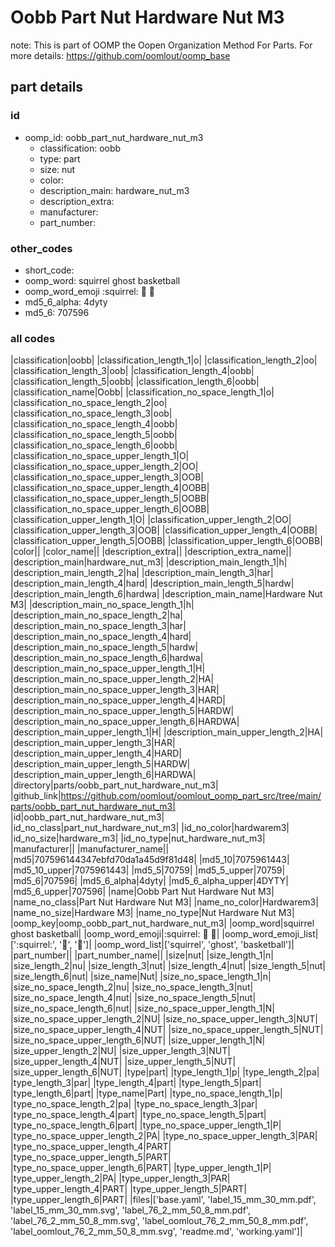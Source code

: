 # Oobb Part Nut Hardware Nut M3  

note: This is part of OOMP the Oopen Organization Method For Parts. For more details: https://github.com/oomlout/oomp_base

##  part details





### id
* oomp_id: oobb_part_nut_hardware_nut_m3
  * classification: oobb
  * type: part
  * size: nut
  * color: 
  * description_main: hardware_nut_m3
  * description_extra: 
  * manufacturer: 
  * part_number: 

### other_codes
* short_code: 
* oomp_word: squirrel ghost basketball
* oomp_word_emoji :squirrel: :ghost: :basketball:
* md5_6_alpha: 4dyty
* md5_6: 707596

### all codes 
|classification|oobb|
|classification_length_1|o|
|classification_length_2|oo|
|classification_length_3|oob|
|classification_length_4|oobb|
|classification_length_5|oobb|
|classification_length_6|oobb|
|classification_name|Oobb|
|classification_no_space_length_1|o|
|classification_no_space_length_2|oo|
|classification_no_space_length_3|oob|
|classification_no_space_length_4|oobb|
|classification_no_space_length_5|oobb|
|classification_no_space_length_6|oobb|
|classification_no_space_upper_length_1|O|
|classification_no_space_upper_length_2|OO|
|classification_no_space_upper_length_3|OOB|
|classification_no_space_upper_length_4|OOBB|
|classification_no_space_upper_length_5|OOBB|
|classification_no_space_upper_length_6|OOBB|
|classification_upper_length_1|O|
|classification_upper_length_2|OO|
|classification_upper_length_3|OOB|
|classification_upper_length_4|OOBB|
|classification_upper_length_5|OOBB|
|classification_upper_length_6|OOBB|
|color||
|color_name||
|description_extra||
|description_extra_name||
|description_main|hardware_nut_m3|
|description_main_length_1|h|
|description_main_length_2|ha|
|description_main_length_3|har|
|description_main_length_4|hard|
|description_main_length_5|hardw|
|description_main_length_6|hardwa|
|description_main_name|Hardware Nut M3|
|description_main_no_space_length_1|h|
|description_main_no_space_length_2|ha|
|description_main_no_space_length_3|har|
|description_main_no_space_length_4|hard|
|description_main_no_space_length_5|hardw|
|description_main_no_space_length_6|hardwa|
|description_main_no_space_upper_length_1|H|
|description_main_no_space_upper_length_2|HA|
|description_main_no_space_upper_length_3|HAR|
|description_main_no_space_upper_length_4|HARD|
|description_main_no_space_upper_length_5|HARDW|
|description_main_no_space_upper_length_6|HARDWA|
|description_main_upper_length_1|H|
|description_main_upper_length_2|HA|
|description_main_upper_length_3|HAR|
|description_main_upper_length_4|HARD|
|description_main_upper_length_5|HARDW|
|description_main_upper_length_6|HARDWA|
|directory|parts/oobb_part_nut_hardware_nut_m3|
|github_link|https://github.com/oomlout/oomlout_oomp_part_src/tree/main/parts/oobb_part_nut_hardware_nut_m3|
|id|oobb_part_nut_hardware_nut_m3|
|id_no_class|part_nut_hardware_nut_m3|
|id_no_color|hardwarem3|
|id_no_size|hardware_m3|
|id_no_type|nut_hardware_nut_m3|
|manufacturer||
|manufacturer_name||
|md5|707596144347ebfd70da1a45d9f81d48|
|md5_10|7075961443|
|md5_10_upper|7075961443|
|md5_5|70759|
|md5_5_upper|70759|
|md5_6|707596|
|md5_6_alpha|4dyty|
|md5_6_alpha_upper|4DYTY|
|md5_6_upper|707596|
|name|Oobb Part Nut Hardware Nut M3|
|name_no_class|Part Nut Hardware Nut M3|
|name_no_color|Hardwarem3|
|name_no_size|Hardware M3|
|name_no_type|Nut Hardware Nut M3|
|oomp_key|oomp_oobb_part_nut_hardware_nut_m3|
|oomp_word|squirrel ghost basketball|
|oomp_word_emoji|:squirrel: :ghost: :basketball:|
|oomp_word_emoji_list|[':squirrel:', ':ghost:', ':basketball:']|
|oomp_word_list|['squirrel', 'ghost', 'basketball']|
|part_number||
|part_number_name||
|size|nut|
|size_length_1|n|
|size_length_2|nu|
|size_length_3|nut|
|size_length_4|nut|
|size_length_5|nut|
|size_length_6|nut|
|size_name|Nut|
|size_no_space_length_1|n|
|size_no_space_length_2|nu|
|size_no_space_length_3|nut|
|size_no_space_length_4|nut|
|size_no_space_length_5|nut|
|size_no_space_length_6|nut|
|size_no_space_upper_length_1|N|
|size_no_space_upper_length_2|NU|
|size_no_space_upper_length_3|NUT|
|size_no_space_upper_length_4|NUT|
|size_no_space_upper_length_5|NUT|
|size_no_space_upper_length_6|NUT|
|size_upper_length_1|N|
|size_upper_length_2|NU|
|size_upper_length_3|NUT|
|size_upper_length_4|NUT|
|size_upper_length_5|NUT|
|size_upper_length_6|NUT|
|type|part|
|type_length_1|p|
|type_length_2|pa|
|type_length_3|par|
|type_length_4|part|
|type_length_5|part|
|type_length_6|part|
|type_name|Part|
|type_no_space_length_1|p|
|type_no_space_length_2|pa|
|type_no_space_length_3|par|
|type_no_space_length_4|part|
|type_no_space_length_5|part|
|type_no_space_length_6|part|
|type_no_space_upper_length_1|P|
|type_no_space_upper_length_2|PA|
|type_no_space_upper_length_3|PAR|
|type_no_space_upper_length_4|PART|
|type_no_space_upper_length_5|PART|
|type_no_space_upper_length_6|PART|
|type_upper_length_1|P|
|type_upper_length_2|PA|
|type_upper_length_3|PAR|
|type_upper_length_4|PART|
|type_upper_length_5|PART|
|type_upper_length_6|PART|
|files|['base.yaml', 'label_15_mm_30_mm.pdf', 'label_15_mm_30_mm.svg', 'label_76_2_mm_50_8_mm.pdf', 'label_76_2_mm_50_8_mm.svg', 'label_oomlout_76_2_mm_50_8_mm.pdf', 'label_oomlout_76_2_mm_50_8_mm.svg', 'readme.md', 'working.yaml']|
